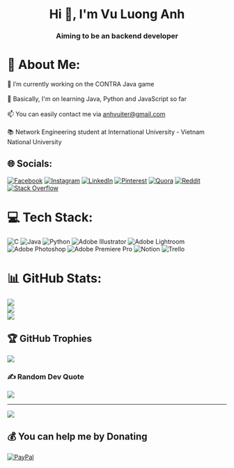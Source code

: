 <h1 align="center">Hi 👋, I'm Vu Luong Anh</h1>
<h3 align="center">Aiming to be an backend developer</h3>

# 💫 About Me:
🔭 I’m currently working on the CONTRA Java game<br><br>🌱 Basically, I'm on learning Java, Python and JavaScript so far<br><br>📫 You can easily contact me via anhvuiter@gmail.com <br><br>📚 Network Engineering student at International University - Vietnam National University


## 🌐 Socials:
[![Facebook](https://img.shields.io/badge/Facebook-%231877F2.svg?logo=Facebook&logoColor=white)](https://facebook.com/fffracture) [![Instagram](https://img.shields.io/badge/Instagram-%23E4405F.svg?logo=Instagram&logoColor=white)](https://instagram.com/fffracture) [![LinkedIn](https://img.shields.io/badge/LinkedIn-%230077B5.svg?logo=linkedin&logoColor=white)](https://linkedin.com/in/vu-luong-anh-606896214) [![Pinterest](https://img.shields.io/badge/Pinterest-%23E60023.svg?logo=Pinterest&logoColor=white)](https://pinterest.com/anhvuiter) [![Quora](https://img.shields.io/badge/Quora-%23B92B27.svg?logo=Quora&logoColor=white)](https://quora.com/profile/Vũ-Lương-3) [![Reddit](https://img.shields.io/badge/Reddit-%23FF4500.svg?logo=Reddit&logoColor=white)](https://reddit.com/user/fffracture) [![Stack Overflow](https://img.shields.io/badge/-Stackoverflow-FE7A16?logo=stack-overflow&logoColor=white)](https://stackoverflow.com/users/17030594) 

# 💻 Tech Stack:
![C](https://img.shields.io/badge/c-%2300599C.svg?style=flat&logo=c&logoColor=white) ![Java](https://img.shields.io/badge/java-%23ED8B00.svg?style=flat&logo=java&logoColor=white) ![Python](https://img.shields.io/badge/python-3670A0?style=flat&logo=python&logoColor=ffdd54) ![Adobe Illustrator](https://img.shields.io/badge/adobeillustrator-%23FF9A00.svg?style=flat&logo=adobeillustrator&logoColor=white) ![Adobe Lightroom](https://img.shields.io/badge/Adobe%20Lightroom-31A8FF.svg?style=flat&logo=Adobe%20Lightroom&logoColor=white) ![Adobe Photoshop](https://img.shields.io/badge/adobephotoshop-%2331A8FF.svg?style=flat&logo=adobephotoshop&logoColor=white) ![Adobe Premiere Pro](https://img.shields.io/badge/Adobe%20Premiere%20Pro-9999FF.svg?style=flat&logo=Adobe%20Premiere%20Pro&logoColor=white) ![Notion](https://img.shields.io/badge/Notion-%23000000.svg?style=flat&logo=notion&logoColor=white) ![Trello](https://img.shields.io/badge/Trello-%23026AA7.svg?style=flat&logo=Trello&logoColor=white)
# 📊 GitHub Stats:
![](https://github-readme-stats.vercel.app/api?username=ffracture&theme=dark&hide_border=false&include_all_commits=true&count_private=false)<br/>
![](https://github-readme-streak-stats.herokuapp.com/?user=ffracture&theme=dark&hide_border=false)<br/>
![](https://github-readme-stats.vercel.app/api/top-langs/?username=ffracture&theme=dark&hide_border=false&include_all_commits=true&count_private=false&layout=compact)

## 🏆 GitHub Trophies
![](https://github-profile-trophy.vercel.app/?username=ffracture&theme=radical&no-frame=true&no-bg=true&margin-w=4)

### ✍️ Random Dev Quote
![](https://quotes-github-readme.vercel.app/api?type=horizontal&theme=dark)

---
[![](https://visitcount.itsvg.in/api?id=ffracture&icon=0&color=0)](https://visitcount.itsvg.in)

  ## 💰 You can help me by Donating
  [![PayPal](https://img.shields.io/badge/PayPal-00457C?style=for-the-badge&logo=paypal&logoColor=white)](https://paypal.me/fffracture) 

  
<!-- Proudly created with GPRM ( https://gprm.itsvg.in ) -->

